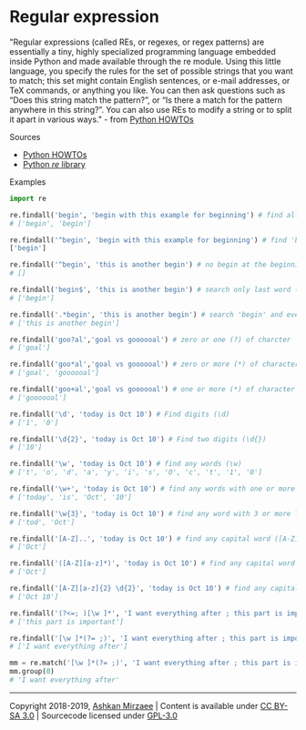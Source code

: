 # Regular expression

"Regular expressions (called REs, or regexes, or regex patterns) are essentially a tiny, highly specialized programming language 
embedded inside Python and made available through the re module. Using this little language, you specify the rules for the set 
of possible strings that you want to match; this set might contain English sentences, or e-mail addresses, or TeX commands, 
or anything you like. You can then ask questions such as “Does this string match the pattern?”, or “Is there a match for 
the pattern anywhere in this string?”. You can also use REs to modify a string or to split it apart in various ways." - from [Python HOWTOs](https://docs.python.org/3/howto/regex.html#regex-howto)

Sources
- [Python HOWTOs](https://docs.python.org/3/howto/regex.html#regex-howto)
- [Python *re* library](https://docs.python.org/3/howto/regex.html#regex-howto)

Examples
```python
import re

re.findall('begin', 'begin with this example for beginning') # find all 'begin's in text
# ['begin', 'begin']

re.findall('^begin', 'begin with this example for beginning') # find 'begin' only at the beginnig (^) of text
['begin']

re.findall('^begin', 'this is another begin') # no begin at the beginning
# []

re.findall('begin$', 'this is another begin') # search only last word ($)
# ['begin']

re.findall('.*begin', 'this is another begin') # search 'begin' and everything before (.*)
# ['this is another begin']

re.findall('goo?al','goal vs goooooal') # zero or one (?) of charcter 'o'
# ['goal']

re.findall('goo*al','goal vs goooooal') # zero or more (*) of character 'o'
# ['goal', 'goooooal']

re.findall('goo+al','goal vs goooooal') # one or more (*) of character 'o'
# ['goooooal']

re.findall('\d', 'today is Oct 10') # Find digits (\d)
# ['1', '0']

re.findall('\d{2}', 'today is Oct 10') # Find two digits (\d{})
# ['10']

re.findall('\w', 'today is Oct 10') # find any words (\w)
# ['t', 'o', 'd', 'a', 'y', 'i', 's', 'O', 'c', 't', '1', '0'] 

re.findall('\w+', 'today is Oct 10') # find any words with one or more (+) characters
# ['today', 'is', 'Oct', '10']

re.findall('\w{3}', 'today is Oct 10') # find any word with 3 or more letters
# ['tod', 'Oct']

re.findall('[A-Z]..', 'today is Oct 10') # find any capital word ([A-Z]) and two characters after (..)
# ['Oct']

re.findall('([A-Z][a-z]*)', 'today is Oct 10') # find any capital word ([A-Z]) and zero or more (*) latters right after ([a-z])
# ['Oct']

re.findall('[A-Z][a-z]{2} \d{2}', 'today is Oct 10') # find any capital letter ([A-Z]) followed by two small letters ([a-z]{2}) and a space ( ) and two digits (\d{2})
# ['Oct 10']

re.findall('(?<=; )[\w ]*', 'I want everything after ; this part is important') # after
# ['this part is important']

re.findall('[\w ]*(?= ;)', 'I want everything after ; this part is important')[:-1] # before
# ['I want everything after']

mm = re.match('[\w ]*(?= ;)', 'I want everything after ; this part is important') # before
mm.group(0)
# 'I want everything after'
```

---
Copyright 2018-2019, [Ashkan Mirzaee](https://ashki23.github.io/index.html) | Content is available under [CC BY-SA 3.0](https://creativecommons.org/licenses/by-sa/3.0/) | Sourcecode licensed under [GPL-3.0](https://www.gnu.org/licenses/gpl-3.0.en.html)
